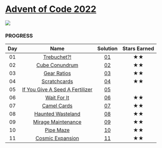 # [Advent of Code 2022](https://adventofcode.com/2023)

![](https://img.shields.io/badge/stars%20⭐-20-yellow)

### PROGRESS

| Day |                                  Name                                  | Solution | Stars Earned |
| :-: | :--------------------------------------------------------------------: | :------: | :----------: |
| 01  |           [Trebuchet?!](https://adventofcode.com/2023/day/1)           | [01](01) |      ★★      |
| 02  |         [Cube Conundrum](https://adventofcode.com/2023/day/2)          | [02](02) |      ★★      |
| 03  |           [Gear Ratios](https://adventofcode.com/2023/day/3)           | [03](03) |      ★★      |
| 04  |          [Scratchcards](https://adventofcode.com/2023/day/4)           | [04](04) |      ★★      |
| 05  | [If You Give A Seed A Fertilizer](https://adventofcode.com/2023/day/5) | [05](05) |              |
| 06  |           [Wait For It](https://adventofcode.com/2023/day/6)           | [06](06) |      ★★      |
| 07  |           [Camel Cards](https://adventofcode.com/2023/day/7)           | [07](07) |      ★★      |
| 08  |        [Haunted Wasteland](https://adventofcode.com/2023/day/8)        | [08](08) |      ★★      |
| 09  |       [Mirage Maintenance](https://adventofcode.com/2023/day/9)        | [09](09) |      ★★      |
| 10  |           [Pipe Maze](https://adventofcode.com/2023/day/10)            | [10](10) |      ★★      |
| 11  |        [Cosmic Expansion](https://adventofcode.com/2023/day/11)        | [11](11) |      ★★      |

